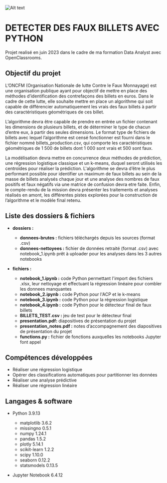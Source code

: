 ![Alt text](logo-1.PNG)


# DETECTER DES FAUX BILLETS AVEC PYTHON

Projet realisé en juin 2023 dans le cadre de ma formation Data Analyst avec OpenClassrooms.

## Objectif du projet

L’ONCFM (Organisation Nationale de lutte Contre le Faux Monnayage) est une organisation publique ayant pour objectif de mettre en place des méthodes d’identification des contrefaçons des billets en euros. Dans le cadre de cette lutte, elle souhaite mettre en place un algorithme qui soit capable de différencier automatiquement les vrais des faux billets à partir des caractéristiques
géométriques de ces billet.

L’algorithme devra être capable de prendre en entrée un fichier contenant les dimensions de plusieurs billets,
et de déterminer le type de chacun d’entre eux, à partir des seules dimensions. Le format type de fichiers de
billets avec lequel l’algorithme est censé fonctionner est fourni dans le fichier nommé billets_production.csv, qui comporte les caractéristiques géométriques de 1 500 de billets dont 1 000 sont vrais et 500 sont faux.

La modélisation devra mettre en concurrence deux méthodes de prédiction, une régression logistique classique et un k-means, duquel seront utilisés les centroïdes pour réaliser la prédiction. L'algorithme se devra d’être le plus performant possible pour identifier un maximum de faux billets au sein de la masse de billets analysés chaque jour et une analyse des nombres de faux positifs et faux négatifs via une matrice de confusion devra etre faite. Enfin, le compte-rendu de la mission devra présenter les traitements et analyses réalisés en amont, les différentes pistes explorées pour la construction de l’algorithme et le modèle final retenu.


## Liste des dossiers & fichiers

* **dossiers :**
  - **donnees-brutes :** fichiers téléchargés depuis les sources (format .csv) 
  - **donnees-nettoyees :** fichier de données retraité (format .csv) avec notebook_1.ipynb prêt à uploader pour les analyses dans les 3 autres notebooks
 
* **fichiers :**
	- **notebook_1.ipynb :** code Python permettant l'import des fichiers .xlsx, leur nettoyage et effectuant la régression linéaire pour combler les donnees manquantes
	- **notebook_2.ipynb :** code Python pour l'ACP et le k-means
	- **notebook_3.ipynb :** code Python pour la régression logistique
	- **notebook_4.ipynb :** code Python pour le détecteur final de faux billets
	- **BILLETS_TEST.csv :** jeu de test pour le détecteur final
	- **presentation.pdf:** diapositives de présentation du projet
  - **presentation_notes.pdf :** notes d’accompagnement des diapositives de présentation du projet
  - **functions.py :** fichier de fonctions auxquelles les notebooks Jupyter font appel


## Compétences développées
* Réaliser une régression logistique
* Opérer des classifications automatiques pour partitionner les données
* Réaliser une analyse prédictive
* Réaliser une régression linéaire


## Langages & software

* Python 3.9.13
  * matplotlib 3.6.2
  * missingno 0.5.1
  * numpy 1.24.1
  * pandas 1.5.2
  * plotly 5.14.1
  * scikit-learn 1.2.2
  * scipy 1.10.0
  * seaborn 0.12.2
  * statsmodels 0.13.5
 

* Jupyter Notebook 6.4.12








